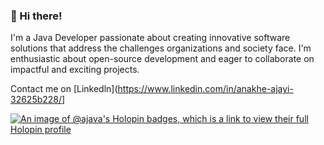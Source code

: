### 👋 Hi there! 

I'm a Java Developer passionate about creating innovative software solutions that address the challenges organizations and society face. I'm enthusiastic about open-source development and eager to collaborate on impactful and exciting projects.

Contact me on [Linkedln](https://www.linkedin.com/in/anakhe-ajayi-32625b228/]
<!--
**AAnakhe/AAnakhe** is a ✨ _special_ ✨ repository because its `README.md` (this file) appears on your GitHub profile.

Here are some ideas to get you started:

- 🔭 I’m currently working on ...
- 🌱 I’m currently learning ...
- 👯 I’m looking to collaborate on ...
- 🤔 I’m looking for help with ...
- 💬 Ask me about ...
- 📫 How to reach me: ...
- 😄 Pronouns: ...
- ⚡ Fun fact: ...
-->

[![An image of @ajava's Holopin badges, which is a link to view their full Holopin profile](https://holopin.me/ajava)](https://holopin.io/@ajava)
